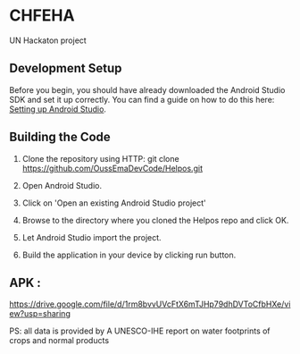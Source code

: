 # CHFEHA
UN Hackaton project

## Development Setup

Before you begin, you should have already downloaded the Android Studio SDK and set it up correctly. You can find a guide on how to do this here: [Setting up Android Studio](http://developer.android.com/sdk/installing/index.html?pkg=studio).

## Building the Code

1. Clone the repository using HTTP: git clone https://github.com/OussEmaDevCode/Helpos.git

2. Open Android Studio.

3. Click on 'Open an existing Android Studio project'

4. Browse to the directory where you cloned the Helpos repo and click OK.

5. Let Android Studio import the project.

6. Build the application in your device by clicking run button.

## APK :

https://drive.google.com/file/d/1rm8bvvUVcFtX6mTJHp79dhDVToCfbHXe/view?usp=sharing

PS: all data is provided by A UNESCO-IHE report on water footprints of crops and normal products
